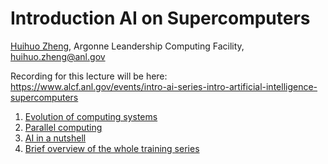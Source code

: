 # Introduction AI on Supercomputers

[Huihuo Zheng](https://www.alcf.anl.gov/about/people/huihuo-zheng), Argonne Leandership Computing Facility, <huihuo.zheng@anl.gov>

Recording for this lecture will be here: https://www.alcf.anl.gov/events/intro-ai-series-intro-artificial-intelligence-supercomputers

1. [Evolution of computing systems](evolution.md)
2. [Parallel computing](00_mpi_pi.ipynb)
3. [AI in a nutshell](01_linear_regression_sgd.ipynb)
4. [Brief overview of the whole training series](https://www.alcf.anl.gov/alcf-ai-science-training-series)